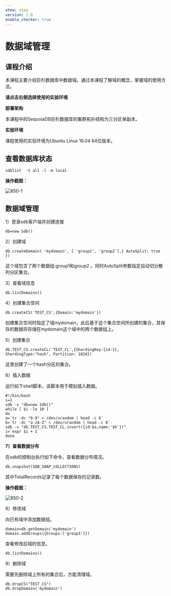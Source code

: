 ```yaml
---
show: step
version: 1.0
enable_checker: true
---
```


# 数据域管理

## 课程介绍

本课程主要介绍巨杉数据库中数据域。通过本课程了解域的概念，掌握域的使用方法。

**请点击右侧选择使用的实验环境**

**部署架构**

本课程中的SequoiaDB巨杉数据库的集群拓扑结构为三分区单副本。

**实验环境**

课程使用的实验环境为Ubuntu Linux 16.04 64位版本。

## 查看数据库状态

`sdblist  -t all -l -m local`

**操作截图：**

 ![850-1](https://doc.shiyanlou.com/courses/1544/1207281/7821c6a1c8586deadcbf9fdc22b65ddd)

## 数据域管理

1）登录sdb客户端并创建连接

```
db=new Sdb()
```

2）创建域

```
db.createDomain( 'mydomain', [ 'group1', 'group2'],{ AutoSplit: true })
```

 这个域包含了两个数据组:group1和group2 。同时AutoSplit参数指定自动切分散列分区集合。

3）查看域信息

```
db.listDomains()
```

4）创建集合空间

```
db.createCS('TEST_CS',{Domain:'mydomain'})
```

创建集合空间时指定了域mydomain，此后基于这个集合空间所创建的集合，其保存的数据将存储在mydomain这个域中的两个数据组上。

5）创建集合

```
db.TEST_CS.createCL('TEST_CL',{ShardingKey:{id:1}, ShardingType:"hash", Partition: 1024})
```

这里创建了一个hash分区的集合。

6）插入数据

运行如下shell脚本，该脚本用于模拟插入数据。

```
#!/bin/bash
i=1
sdb -s "db=new Sdb()"
while [ $i -le 10 ]
do
a=`tr -dc "0-9" < /dev/urandom | head -c 6`
b=`tr -dc "a-zA-Z" < /dev/urandom | head -c 8`
sdb -s "db.TEST_CS.TEST_CL.insert({id:$a,name:'$b'})"
i=`expr $i + 1`
done
```

**7）查看数据分布**

在sdb的控制台执行如下命令，查看数据分布情况。

```
db.snapshot(SDB_SNAP_COLLECTIONS)
```

其中TotalRecords记录了每个数据保存的记录数。

**操作截图：**

 ![850-2](https://doc.shiyanlou.com/courses/1544/1207281/68cd63ea4ab4e7f9d76a0832ae34431c)

8）修改域

向已有域中添加数据组。

```
domain=db.getDomain('mydomain')
domain.addGroups({Groups:['group3']})
```

查看修改后域的信息。

```
db.listDomains()
```

9）删除域

需要先删除域上所有的集合后，方能清理域。

```
db.dropCS("TEST_CS")
db.dropDomain('mydomain')
```
